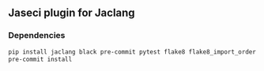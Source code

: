 ## Jaseci plugin for Jaclang

### Dependencies

```bash
pip install jaclang black pre-commit pytest flake8 flake8_import_order flake8_docstrings flake8_comprehensions flake8_bugbear flake8_annotations pep8_naming flake8_simplify mypy
pre-commit install
```